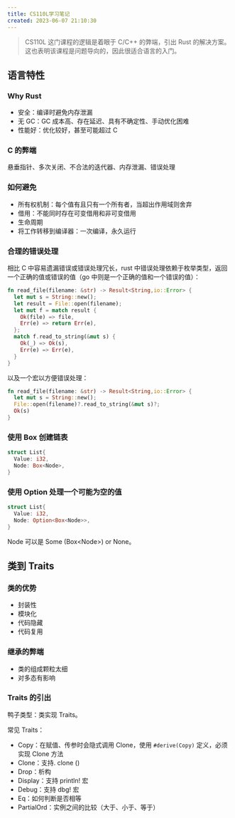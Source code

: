 ```yaml
---
title: CS110L学习笔记
created: 2023-06-07 21:10:30
---
```

> CS110L 这门课程的逻辑是着眼于 C/C++ 的弊端，引出 Rust 的解决方案。这也表明该课程是问题导向的，因此很适合语言的入门。

## 语言特性

### Why Rust

- 安全：编译时避免内存泄漏
- 无 GC：GC 成本高、存在延迟、具有不确定性、手动优化困难
- 性能好：优化较好，甚至可能超过 C

### C 的弊端

悬垂指针、多次关闭、不合法的迭代器、内存泄漏、错误处理

### 如何避免

- 所有权机制：每个值有且只有一个所有者，当超出作用域则舍弃
- 借用：不能同时存在可变借用和非可变借用
- 生命周期
- 将工作转移到编译器：一次编译，永久运行

### 合理的错误处理

相比 C 中容易遗漏错误或错误处理冗长，rust 中错误处理依赖于枚举类型，返回一个正确的值或错误的值（go 中则是一个正确的值和一个错误的值）：

```rust
fn read_file(filename: &str) -> Result<String,io::Error> { 
  let mut s = String::new(); 
  let result = File::open(filename); 
  let mut f = match result {
    Ok(file) => file, 
    Err(e) => return Err(e), 
  }; 
  match f.read_to_string(&mut s) {
    Ok(_) => Ok(s), 
    Err(e) => Err(e), 
  } 
}
```

以及一个宏以方便错误处理：

```rust
fn read_file(filename: &str) -> Result<String,io::Error> {
  let mut s = String::new();
  File::open(filename)?.read_to_string(&mut s)?; 
  Ok(s) 
}
```

### 使用 Box 创建链表

```rust
struct List{
  Value: i32,  
  Node: Box<Node>,  
}
```

### 使用 Option 处理一个可能为空的值

```rust
struct List{
  Value: i32,
  Node: Option<Box<Node>>,
}
```

Node 可以是 Some (Box\<Node>) or None。

## 类到 Traits

### 类的优势

- 封装性
- 模块化
- 代码隐藏
- 代码复用

### 继承的弊端

- 类的组成颗粒太细
- 对多态有影响

### Traits 的引出

鸭子类型：类实现 Traits。

常见 Traits：

- Copy：在赋值、传参时会隐式调用 Clone，使用 `#derive(Copy)` 定义，必须实现 Clone 方法
- Clone：支持. clone ()
- Drop：析构
- Display：支持 println! 宏
- Debug：支持 dbg! 宏
- Eq：如何判断是否相等
- PartialOrd：实例之间的比较（大于、小于、等于）
